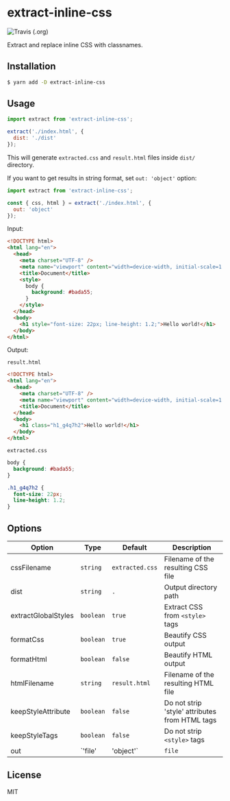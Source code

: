 # extract-inline-css

![Travis (.org)](https://img.shields.io/travis/meecrobe/extract-inline-css)

Extract and replace inline CSS with classnames.

## Installation

```bash
$ yarn add -D extract-inline-css
```

## Usage

```js
import extract from 'extract-inline-css';

extract('./index.html', {
  dist: './dist'
});
```

This will generate `extracted.css` and `result.html` files inside `dist/` directory.

If you want to get results in string format, set `out: 'object'` option:

```js
import extract from 'extract-inline-css';

const { css, html } = extract('./index.html', {
  out: 'object'
});
```

Input:

```html
<!DOCTYPE html>
<html lang="en">
  <head>
    <meta charset="UTF-8" />
    <meta name="viewport" content="width=device-width, initial-scale=1.0" />
    <title>Document</title>
    <style>
      body {
        background: #bada55;
      }
    </style>
  </head>
  <body>
    <h1 style="font-size: 22px; line-height: 1.2;">Hello world!</h1>
  </body>
</html>
```

Output:

`result.html`

```html
<!DOCTYPE html>
<html lang="en">
  <head>
    <meta charset="UTF-8" />
    <meta name="viewport" content="width=device-width, initial-scale=1.0" />
    <title>Document</title>
  </head>
  <body>
    <h1 class="h1_g4q7h2">Hello world!</h1>
  </body>
</html>
```

`extracted.css`

```css
body {
  background: #bada55;
}

.h1_g4q7h2 {
  font-size: 22px;
  line-height: 1.2;
}
```

## Options

| Option              | Type                | Default         | Description                                    |
| ------------------- | ------------------- | --------------- | ---------------------------------------------- |
| cssFilename         | `string`            | `extracted.css` | Filename of the resulting CSS file             |
| dist                | `string`            | `.`             | Output directory path                          |
| extractGlobalStyles | `boolean`           | `true`          | Extract CSS from `<style>` tags                |
| formatCss           | `boolean`           | `true`          | Beautify CSS output                            |
| formatHtml          | `boolean`           | `false`         | Beautify HTML output                           |
| htmlFilename        | `string`            | `result.html`   | Filename of the resulting HTML file            |
| keepStyleAttribute  | `boolean`           | `false`         | Do not strip 'style' attributes from HTML tags |
| keepStyleTags       | `boolean`           | `false`         | Do not strip `<style>` tags                    |
| out                 | `'file' | 'object'` | `file`          | Output format                                  |

## License

MIT
